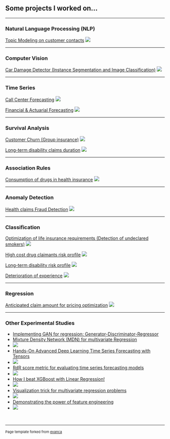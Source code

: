 ## Some projects I worked on...

---

### Natural Language Processing (NLP)
[Topic Modeling on customer contacts](/nlp_topic)
<img src="images/nlp_topic2.png?raw=true"/>

---

### Computer Vision
[Car Damage Detector (Instance Segmentation and Image Classification)](/image_car_damage)
<img src="images/image_car_damage.png?raw=true"/>

---

### Time Series
[Call Center Forecasting](/ts_call_center)
<img src="images/ts_call_center.png?raw=true"/>

[Financial & Actuarial Forecasting](/financial_ts)
<img src="images/financial_ts.png?raw=true"/>

---

### Survival Analysis
[Customer Churn (Group insurance)](/customer_churn)
<img src="images/customer_churn2.png?raw=true"/>

[Long-term disability claims duration](/lt_surv)
<img src="images/surv_funcs3.png?raw=true"/>

---

### Association Rules
[Consumption of drugs in health insurance](/sample_page)
<img src="images/dummy_thumbnail.jpg?raw=true"/>

---

### Anomaly Detection
[Health claims Fraud Detection](/anomaly_fraud)
<img src="images/anomaly_detect.png?raw=true"/>

---

### Classification
[Optimization of life insurance requirements (Detection of undeclared smokers)](/sample_page)
<img src="images/dummy_thumbnail.jpg?raw=true"/>

[High cost drug claimants risk profile](/sample_page)
<img src="images/dummy_thumbnail.jpg?raw=true"/>

[Long-term disability risk profile](/sample_page)
<img src="images/dummy_thumbnail.jpg?raw=true"/>

[Deterioration of experience](/sample_page)
<img src="images/dummy_thumbnail.jpg?raw=true"/>

---

### Regression
[Anticipated claim amount for pricing optimization](/sample_page)
<img src="images/dummy_thumbnail.jpg?raw=true"/>

---

### Other Experimental Studies

- [Implementing GAN for regression: Generator-Discriminator-Regressor](http://example.com/)
- [Mixture Density Network (MDN) for multivariate Regression]([http://example.com/](https://medium.com/@dave.cote.msc/made-easy-mixture-density-network-for-multivariate-regression-49e576721b3))
- <img src="images/article_mdn.png?raw=true"/>
- [Hands-On Advanced Deep Learning Time Series Forecasting with Tensors]([http://example.com/](https://medium.com/@dave.cote.msc/hands-on-advanced-deep-learning-time-series-forecasting-with-tensors-7facae522f18))
- <img src="images/article_dts.png?raw=true"/>
- [RdR score metric for evaluating time series forecasting models]([[http://example.com/](https://medium.com/@dave.cote.msc/hands-on-advanced-deep-learning-time-series-forecasting-with-tensors-7facae522f18)](https://medium.com/@dave.cote.msc/rdr-score-metric-for-evaluating-time-series-forecasting-models-1c23f92f80e7))
- <img src="images/article_rdr.png?raw=true"/>
- [How I beat XGBoost with Linear Regression!]([http://example.com/](https://medium.com/@dave.cote.msc/demonstrating-the-power-of-feature-engineering-part-ii-how-i-beat-xgboost-with-linear-regression-e63aeb6a15f8))
- <img src="images/article_xgb.png?raw=true"/>
- [Visualization trick for multivariate regression problems]([http://example.com/](https://medium.com/@dave.cote.msc/visualization-trick-for-multivariate-regression-problems-5b3aa25ff2f8))
- <img src="images/article_viz.png?raw=true"/>
- [Demonstrating the power of feature engineering]([[http://example.com/](https://medium.com/@dave.cote.msc/visualization-trick-for-multivariate-regression-problems-5b3aa25ff2f8)](https://medium.com/@dave.cote.msc/demonstrating-the-power-of-feature-engineering-part-i-7d5c0222d249))
- <img src="images/article_fe.png?raw=true"/>
 






---
<p style="font-size:11px">Page template forked from <a href="https://github.com/evanca/quick-portfolio">evanca</a></p>
<!-- Remove above link if you don't want to attibute -->
